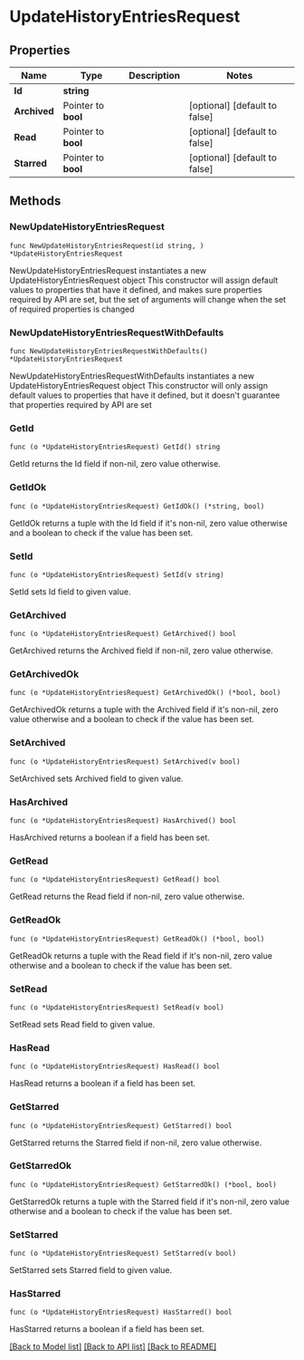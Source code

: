 # UpdateHistoryEntriesRequest

## Properties

Name | Type | Description | Notes
------------ | ------------- | ------------- | -------------
**Id** | **string** |  | 
**Archived** | Pointer to **bool** |  | [optional] [default to false]
**Read** | Pointer to **bool** |  | [optional] [default to false]
**Starred** | Pointer to **bool** |  | [optional] [default to false]

## Methods

### NewUpdateHistoryEntriesRequest

`func NewUpdateHistoryEntriesRequest(id string, ) *UpdateHistoryEntriesRequest`

NewUpdateHistoryEntriesRequest instantiates a new UpdateHistoryEntriesRequest object
This constructor will assign default values to properties that have it defined,
and makes sure properties required by API are set, but the set of arguments
will change when the set of required properties is changed

### NewUpdateHistoryEntriesRequestWithDefaults

`func NewUpdateHistoryEntriesRequestWithDefaults() *UpdateHistoryEntriesRequest`

NewUpdateHistoryEntriesRequestWithDefaults instantiates a new UpdateHistoryEntriesRequest object
This constructor will only assign default values to properties that have it defined,
but it doesn't guarantee that properties required by API are set

### GetId

`func (o *UpdateHistoryEntriesRequest) GetId() string`

GetId returns the Id field if non-nil, zero value otherwise.

### GetIdOk

`func (o *UpdateHistoryEntriesRequest) GetIdOk() (*string, bool)`

GetIdOk returns a tuple with the Id field if it's non-nil, zero value otherwise
and a boolean to check if the value has been set.

### SetId

`func (o *UpdateHistoryEntriesRequest) SetId(v string)`

SetId sets Id field to given value.


### GetArchived

`func (o *UpdateHistoryEntriesRequest) GetArchived() bool`

GetArchived returns the Archived field if non-nil, zero value otherwise.

### GetArchivedOk

`func (o *UpdateHistoryEntriesRequest) GetArchivedOk() (*bool, bool)`

GetArchivedOk returns a tuple with the Archived field if it's non-nil, zero value otherwise
and a boolean to check if the value has been set.

### SetArchived

`func (o *UpdateHistoryEntriesRequest) SetArchived(v bool)`

SetArchived sets Archived field to given value.

### HasArchived

`func (o *UpdateHistoryEntriesRequest) HasArchived() bool`

HasArchived returns a boolean if a field has been set.

### GetRead

`func (o *UpdateHistoryEntriesRequest) GetRead() bool`

GetRead returns the Read field if non-nil, zero value otherwise.

### GetReadOk

`func (o *UpdateHistoryEntriesRequest) GetReadOk() (*bool, bool)`

GetReadOk returns a tuple with the Read field if it's non-nil, zero value otherwise
and a boolean to check if the value has been set.

### SetRead

`func (o *UpdateHistoryEntriesRequest) SetRead(v bool)`

SetRead sets Read field to given value.

### HasRead

`func (o *UpdateHistoryEntriesRequest) HasRead() bool`

HasRead returns a boolean if a field has been set.

### GetStarred

`func (o *UpdateHistoryEntriesRequest) GetStarred() bool`

GetStarred returns the Starred field if non-nil, zero value otherwise.

### GetStarredOk

`func (o *UpdateHistoryEntriesRequest) GetStarredOk() (*bool, bool)`

GetStarredOk returns a tuple with the Starred field if it's non-nil, zero value otherwise
and a boolean to check if the value has been set.

### SetStarred

`func (o *UpdateHistoryEntriesRequest) SetStarred(v bool)`

SetStarred sets Starred field to given value.

### HasStarred

`func (o *UpdateHistoryEntriesRequest) HasStarred() bool`

HasStarred returns a boolean if a field has been set.


[[Back to Model list]](../README.md#documentation-for-models) [[Back to API list]](../README.md#documentation-for-api-endpoints) [[Back to README]](../README.md)


